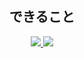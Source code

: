 <div align="center">
  <h2>できること</h2>
    <a href="https://skillicons.dev">
      <img src="https://skillicons.dev/icons?i=html,css,js,cs,cpp">
      <img src="https://skillicons.dev/icons?i=vscode,visualstudio,dotnet,unity">
    </a>
</div>
